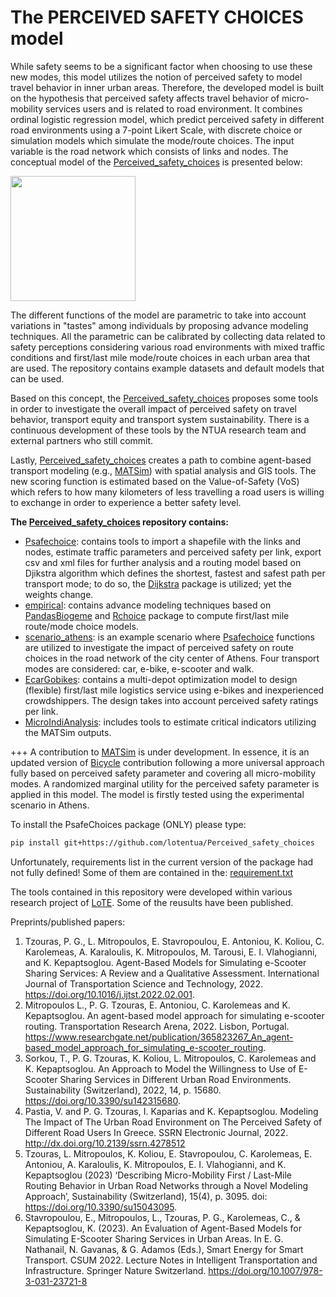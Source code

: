 # The PERCEIVED SAFETY CHOICES model

While safety seems to be a significant factor when choosing to use these new modes, this model utilizes the notion of perceived safety to model travel behavior in inner urban areas. Therefore, the developed model is built on the hypothesis that perceived safety affects travel behavior of micro-mobility services users and is related to road environment. It combines ordinal logistic regression model, which predict perceived safety in different road environments using a 7-point Likert Scale, with discrete choice or simulation models which simulate the mode/route choices. The input variable is the road network which consists of links and nodes. The conceptual model of the [Perceived_safety_choices](https://github.com/lotentua/Perceived_safety_choices) is presented below:

<img src="https://user-images.githubusercontent.com/121678451/210081262-8bda931f-2113-48c1-8e2c-246dc7266785.png" height="200">

The different functions of the model are parametric to take into account variations in "tastes" among individuals by proposing advance modeling techniques. All the parametric can be calibrated by collecting data related to safety perceptions considering various road environments with mixed traffic conditions and first/last mile mode/route choices in each urban area that are used. The repository contains example datasets and default models that can be used.

Based on this concept, the [Perceived_safety_choices](https://github.com/lotentua/Perceived_safety_choices) proposes some tools in order to investigate the overall impact of perceived safety on travel behavior, transport equity and transport system sustainability. There is a continuous development of these tools by the NTUA research team and external partners who still commit.

Lastly, [Perceived_safety_choices](https://github.com/lotentua/Perceived_safety_choices) creates a path to combine agent-based transport modeling (e.g., [MATSim]( https://github.com/matsim-org)) with spatial analysis and GIS tools. The new scoring function is estimated based on the Value-of-Safety (VoS) which refers to how many kilometers of less travelling a road users is willing to exchange in order to experience a better safety level. 

**The [Perceived_safety_choices](https://github.com/lotentua/Perceived_safety_choices) repository contains:**
- [Psafechoice](https://github.com/lotentua/Perceived_safety_choices/tree/main/Psafechoices): contains tools to import a shapefile with the links and nodes, estimate traffic parameters and perceived safety per link, export csv and xml files for further analysis and a routing model based on Djikstra algorithm which defines the shortest, fastest and safest path per transport mode; to do so, the [Dijkstra](https://github.com/ahojukka5/dijkstra) package is utilized; yet the weights change.
- [empirical](https://github.com/lotentua/Perceived_safety_choices/tree/main/empirical): contains advance modeling techniques based on [PandasBiogeme](https://github.com/michelbierlaire/biogeme) and [Rchoice](https://github.com/cran/Rchoice) package to compute first/last mile route/mode choice models.
- [scenario_athens](https://github.com/lotentua/Perceived_safety_choices/tree/main/scenario_athens): is an example scenario where [Psafechoice](https://github.com/lotentua/Perceived_safety_choices/tree/main/Psafechoices) functions are utilized to investigate the impact of perceived safety on route choices in the road network of the city center of Athens. Four transport modes are considered: car, e-bike, e-scooter and walk. 
- [EcarGobikes](https://github.com/lotentua/Perceived_safety_choices/tree/main/EcarGobikes): contains a multi-depot optimization model to design (flexible) first/last mile logistics service using e-bikes and inexperienced crowdshippers. The design takes into account perceived safety ratings per link.
- [MicroIndiAnalysis](https://github.com/lotentua/Perceived_safety_choices/tree/main/MicroIndiAnalysis): includes tools to estimate critical indicators utilizing the MATSim outputs.

+++ A contribution to [MATSim]( https://github.com/matsim-org) is under development. In essence, it is an updated version of [Bicycle](https://github.com/matsim-org/matsim-libs/tree/master/contribs/bicycle) contribution following a more universal approach fully based on perceived safety parameter and covering all micro-mobility modes. A randomized marginal utility for the perceived safety parameter is applied in this model. The model is firstly tested using the experimental scenario in Athens.

To install the PsafeChoices package (ONLY) please type:
```bash
pip install git+https://github.com/lotentua/Perceived_safety_choices
```
Unfortunately, requirements list in the current version of the package had not fully defined! Some of them are contained in the: [requirement.txt](https://github.com/lotentua/Perceived_safety_choices/blob/main/requirements.txt)

The tools contained in this repository were developed within various research project of [LoTE](http://lte.survey.ntua.gr/main/en/). Some of the reusults have been published.

Preprints/published papers:
1.  Tzouras, P. G., L. Mitropoulos, E. Stavropoulou, E. Antoniou, K. Koliou, C. Karolemeas, A. Karaloulis, K. Mitropoulos, M. Tarousi, E. I. Vlahogianni, and K. Kepaptsoglou. Agent-Based Models for Simulating e-Scooter Sharing Services: A Review and a Qualitative Assessment. International Journal of Transportation Science and Technology, 2022. https://doi.org/10.1016/j.ijtst.2022.02.001.
2.  Mitropoulos L., P. G. Tzouras, E. Antoniou, C. Karolemeas and K. Kepaptsoglou. An agent-based model approach for simulating e-scooter routing. Transportation Research Arena, 2022. Lisbon, Portugal. https://www.researchgate.net/publication/365823267_An_agent-based_model_approach_for_simulating_e-scooter_routing.
3.  Sorkou, T., P. G. Tzouras, K. Koliou, L. Mitropoulos, C. Karolemeas and K. Kepaptsoglou. An Approach to Model the Willingness to Use of E-Scooter Sharing Services in Different Urban Road Environments. Sustainability (Switzerland), 2022, 14, p. 15680. https://doi.org/10.3390/su142315680.
4.  Pastia, V. and P. G. Tzouras, I. Kaparias and K. Kepaptsoglou. Modeling The Impact of The Urban Road Environment on The Perceived Safety of Different Road Users In Greece. SSRN Electronic Journal, 2022. http://dx.doi.org/10.2139/ssrn.4278512
5. Tzouras, L. Mitropoulos, K. Koliou, E. Stavropoulou, C. Karolemeas, E. Antoniou, A. Karaloulis, K. Mitropoulos, E. I. Vlahogianni, and K. Kepaptsoglou (2023) ‘Describing Micro-Mobility First / Last-Mile Routing Behavior in Urban Road Networks through a Novel Modeling Approach’, Sustainability (Switzerland), 15(4), p. 3095. doi: https://doi.org/10.3390/su15043095.
6. Stavropoulou, E., Mitropoulos, L., Tzouras, P. G., Karolemeas, C., & Kepaptsoglou, K. (2023). An Evaluation of Agent-Based Models for Simulating E-Scooter Sharing Services in Urban Areas. In E. G. Nathanail, N. Gavanas, & G. Adamos (Eds.), Smart Energy for Smart Transport. CSUM 2022. Lecture Notes in Intelligent Transportation and Infrastructure. Springer Nature Switzerland. https://doi.org/10.1007/978-3-031-23721-8
